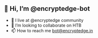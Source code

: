 
## 👋 Hi, I’m @encryptedge-bot
- 👀 I live at @encryptedge community
- 💞️ I’m looking to collaborate on HTB
- 📫 How to reach me bot@encryptedge.in
